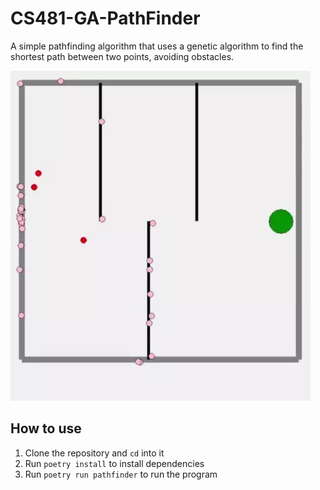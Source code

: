 # CS481-GA-PathFinder

A simple pathfinding algorithm that uses a genetic algorithm to find the shortest path between two points, avoiding obstacles.

![Demo Video](demo.webp)

## How to use

1. Clone the repository and `cd` into it
2. Run `poetry install` to install dependencies
3. Run `poetry run pathfinder` to run the program
